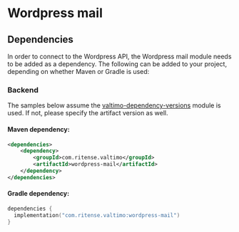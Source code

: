 # Wordpress mail

## Dependencies

In order to connect to the Wordpress API, the Wordpress mail module needs to be added as a dependency. The
following can be added to your project, depending on whether Maven or Gradle is used:

### Backend
The samples below assume the [valtimo-dependency-versions](../core/valtimo-dependency-versions.md) module is used.
If not, please specify the artifact version as well.

#### Maven dependency:
```xml
<dependencies>
    <dependency>
        <groupId>com.ritense.valtimo</groupId>
        <artifactId>wordpress-mail</artifactId>
    </dependency>
</dependencies>
```

#### Gradle dependency:
```kotlin
dependencies {
  implementation("com.ritense.valtimo:wordpress-mail")
}
```
